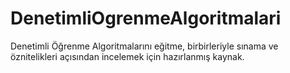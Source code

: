 # DenetimliOgrenmeAlgoritmalari
 Denetimli Öğrenme Algoritmalarını eğitme, birbirleriyle sınama ve öznitelikleri açısından incelemek için hazırlanmış kaynak.
